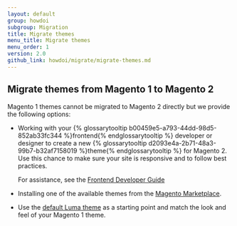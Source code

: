 ```yaml
---
layout: default
group: howdoi
subgroup: Migration
title: Migrate themes
menu_title: Migrate themes
menu_order: 1
version: 2.0
github_link: howdoi/migrate/migrate-themes.md
---
```


## Migrate themes from Magento 1 to Magento 2

Magento 1 themes cannot be migrated to Magento 2 directly but we provide the following options:

* Working with your {% glossarytooltip b00459e5-a793-44dd-98d5-852ab33fc344 %}frontend{% endglossarytooltip %} developer or designer to create a new {% glossarytooltip d2093e4a-2b71-48a3-99b7-b32af7158019 %}theme{% endglossarytooltip %} for Magento 2. Use this chance to make sure your site is responsive and to follow best practices.

	For assistance, see the [Frontend Developer Guide]({{page.baseurl}}frontend-dev-guide/bk-frontend-dev-guide.html)
* Installing one of the available themes from the <a href="https://marketplace.magento.com/themes.html" target="_blank">Magento Marketplace</a>. 

* Use the [default Luma theme][luma] as a starting point and match the look and feel of your Magento 1 theme.

[luma]: {{site.mage2000url}}app/design/frontend/Magento/luma
